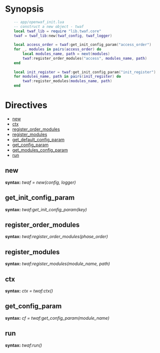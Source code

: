 Synopsis
========
```lua
    -- app/openwaf_init.lua
    -- construct a new object - twaf
    local twaf_lib = require "lib.twaf.core"
    twaf = twaf_lib:new(twaf_config, twaf_logger)
    
    local access_order = twaf:get_init_config_param("access_order")
    for _, modules in pairs(access_order) do
        local modules_name, path = next(modules)
        twaf:register_order_modules("access", modules_name, path)
    end
    
    local init_register = twaf:get_init_config_param("init_register")
    for modules_name, path in pairs(init_register) do
        twaf:register_modules(modules_name, path)
    end
```

Directives
================================
* [new](#new)
* [ctx](#ctx)
* [register_order_modules](#register_order_modules)
* [register_modules](#register_modules)
* [get_default_config_param](#get_default_config_param)
* [get_config_param](#get_config_param)
* [get_modules_config_param](#get_modules_config_param)
* [run](#run)

new
---
**syntax:** *twaf = new(config, logger)*

get_init_config_param
---------------------
**syntax:** *twaf:get_init_config_param(key)*

register_order_modules
----------------------
**syntax:** *twaf:register_order_modules(phase_order)*

register_modules
----------------
**syntax:** *twaf:register_modules(module_name, path)*

ctx
---
**syntax:** *ctx = twaf:ctx()*

get_config_param
----------------
**syntax:** *cf = twaf:get_config_param(module_name)*

run
----------------
**syntax:** *twaf:run()*
